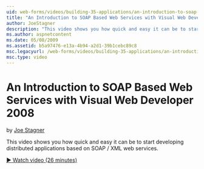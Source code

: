 ```yaml
---
uid: web-forms/videos/building-35-applications/an-introduction-to-soap-based-web-services-with-visual-web-developer-2008
title: "An Introduction to SOAP Based Web Services with Visual Web Developer 2008 | Microsoft Docs"
author: JoeStagner
description: "This video shows you how quick and easy it can be to start developing distributed applications based on SOAP / XML web services."
ms.author: aspnetcontent
ms.date: 05/08/2009
ms.assetid: b5a97476-e13a-4b94-a2d1-39b1cebc89c8
msc.legacyurl: /web-forms/videos/building-35-applications/an-introduction-to-soap-based-web-services-with-visual-web-developer-2008
msc.type: video
---
```

An Introduction to SOAP Based Web Services with Visual Web Developer 2008
====================
by [Joe Stagner](https://github.com/JoeStagner)

This video shows you how quick and easy it can be to start developing distributed applications based on SOAP / XML web services.

[&#9654; Watch video (26 minutes)](https://channel9.msdn.com/Blogs/ASP-NET-Site-Videos/an-introduction-to-soap-based-web-services-with-visual-web-developer-2008)
